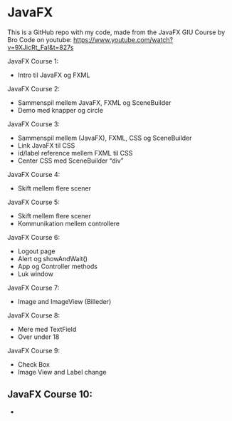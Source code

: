 # JavaFX

This is a GitHub repo with my code, made from the JavaFX GIU Course by Bro Code on youtube: https://www.youtube.com/watch?v=9XJicRt_FaI&t=827s 

JavaFX Course 1:
 - Intro til JavaFX og FXML

JavaFX Course 2:
 - Sammenspil mellem JavaFX, FXML og SceneBuilder
 - Demo med knapper og circle

JavaFX Course 3:
 - Sammenspil mellem (JavaFX), FXML, CSS og SceneBuilder
 - Link JavaFX til CSS
 - id/label reference mellem FXML til CSS
 - Center CSS med SceneBuilder “div”

JavaFX Course 4:
 - Skift mellem flere scener

JavaFX Course 5:
 - Skift mellem flere scener
 - Kommunikation mellem controllere

JavaFX Course 6:
 - Logout page
 - Alert og showAndWait()
 - App og Controller methods
 - Luk window

JavaFX Course 7:
 - Image and ImageView (Billeder)

JavaFX Course 8:
 - Mere med TextField 
 - Over under 18

JavaFX Course 9:
 - Check Box
 - Image View and Label change

JavaFX Course 10:
 - 
 - 






